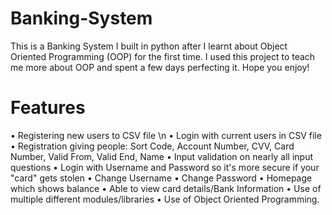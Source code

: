 # Banking-System
This is a Banking System I built in python after I learnt about Object Oriented Programming (OOP) for the first time. I used this project to teach me more about OOP and spent a few days perfecting it. Hope you enjoy!

#  Features
• Registering new users to CSV file \n 
• Login with current users in CSV file
• Registration giving people: Sort Code, Account Number, CVV, Card Number, Valid From, Valid End, Name
• Input validation on nearly all input questions
• Login with Username and Password so it's more secure if your "card" gets stolen
• Change Username
• Change Password
• Homepage which shows balance
• Able to view card details/Bank Information
• Use of multiple different modules/libraries
• Use of Object Oriented Programming.
